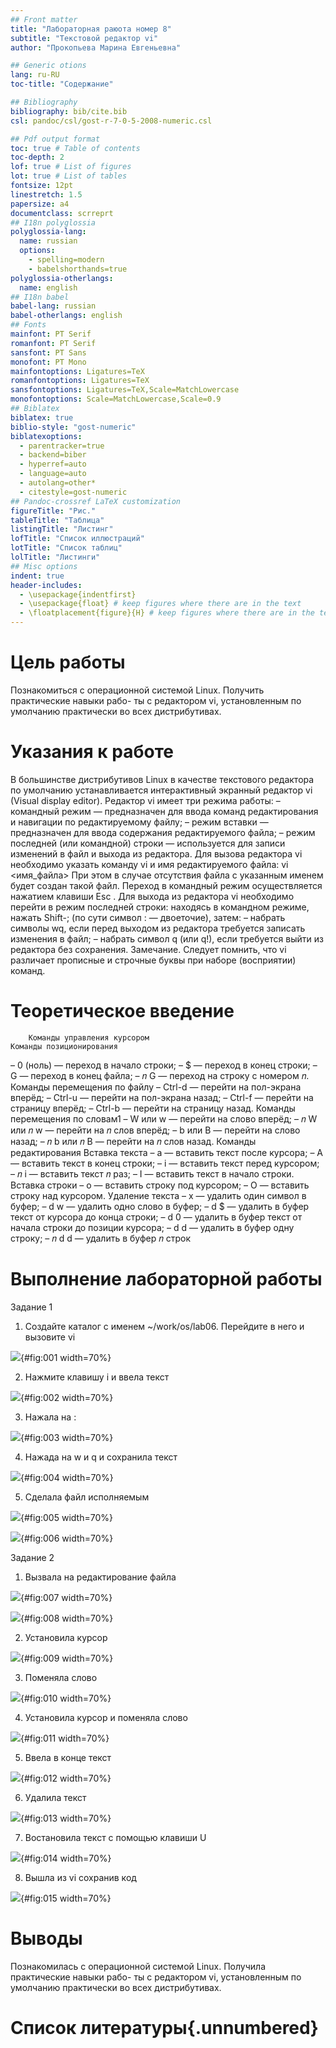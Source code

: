 ```yaml
---
## Front matter
title: "Лабораторная раюота номер 8"
subtitle: "Текстовой редактор vi"
author: "Прокопьева Марина Евгеньевна"

## Generic otions
lang: ru-RU
toc-title: "Содержание"

## Bibliography
bibliography: bib/cite.bib
csl: pandoc/csl/gost-r-7-0-5-2008-numeric.csl

## Pdf output format
toc: true # Table of contents
toc-depth: 2
lof: true # List of figures
lot: true # List of tables
fontsize: 12pt
linestretch: 1.5
papersize: a4
documentclass: scrreprt
## I18n polyglossia
polyglossia-lang:
  name: russian
  options:
	- spelling=modern
	- babelshorthands=true
polyglossia-otherlangs:
  name: english
## I18n babel
babel-lang: russian
babel-otherlangs: english
## Fonts
mainfont: PT Serif
romanfont: PT Serif
sansfont: PT Sans
monofont: PT Mono
mainfontoptions: Ligatures=TeX
romanfontoptions: Ligatures=TeX
sansfontoptions: Ligatures=TeX,Scale=MatchLowercase
monofontoptions: Scale=MatchLowercase,Scale=0.9
## Biblatex
biblatex: true
biblio-style: "gost-numeric"
biblatexoptions:
  - parentracker=true
  - backend=biber
  - hyperref=auto
  - language=auto
  - autolang=other*
  - citestyle=gost-numeric
## Pandoc-crossref LaTeX customization
figureTitle: "Рис."
tableTitle: "Таблица"
listingTitle: "Листинг"
lofTitle: "Список иллюстраций"
lotTitle: "Список таблиц"
lolTitle: "Листинги"
## Misc options
indent: true
header-includes:
  - \usepackage{indentfirst}
  - \usepackage{float} # keep figures where there are in the text
  - \floatplacement{figure}{H} # keep figures where there are in the text
---
```


# Цель работы

Познакомиться с операционной системой Linux. Получить практические навыки рабо-
ты с редактором vi, установленным по умолчанию практически во всех дистрибутивах.

# Указания к работе

В большинстве дистрибутивов Linux в качестве текстового редактора по умолчанию
устанавливается интерактивный экранный редактор vi (Visual display editor).
Редактор vi имеет три режима работы:
– командный режим — предназначен для ввода команд редактирования и навигации по
редактируемому файлу;
– режим вставки — предназначен для ввода содержания редактируемого файла;
– режим последней (или командной) строки — используется для записи изменений в файл
и выхода из редактора.
Для вызова редактора vi необходимо указать команду vi и имя редактируемого файла:
vi <имя_файла>
При этом в случае отсутствия файла с указанным именем будет создан такой файл.
Переход в командный режим осуществляется нажатием клавиши Esc . Для выхода из
редактора vi необходимо перейти в режим последней строки: находясь в командном
режиме, нажать Shift-; (по сути символ : — двоеточие), затем:
– набрать символы wq, если перед выходом из редактора требуется записать изменения
в файл;
– набрать символ q (или q!), если требуется выйти из редактора без сохранения.
Замечание. Следует помнить, что vi различает прописные и строчные буквы при наборе
(восприятии) команд.

# Теоретическое введение
		Команды управления курсором
	Команды позиционирования
– 0 (ноль) — переход в начало строки;
– $ — переход в конец строки;
– G — переход в конец файла;
– 𝑛 G — переход на строку с номером 𝑛.
	Команды перемещения по файлу
– Ctrl-d — перейти на пол-экрана вперёд;
– Ctrl-u — перейти на пол-экрана назад;
– Ctrl-f — перейти на страницу вперёд;
– Ctrl-b — перейти на страницу назад.
	Команды перемещения по словам1
– W или w — перейти на слово вперёд;
– 𝑛 W или 𝑛 w — перейти на 𝑛 слов вперёд;
– b или B — перейти на слово назад;
– 𝑛 b или 𝑛 B — перейти на 𝑛 слов назад.
		Команды редактирования
	Вставка текста
– а — вставить текст после курсора;
– А — вставить текст в конец строки;
– i — вставить текст перед курсором;
– 𝑛 i — вставить текст 𝑛 раз;
– I — вставить текст в начало строки.
	Вставка строки
– о — вставить строку под курсором;
– О — вставить строку над курсором.
	Удаление текста
– x — удалить один символ в буфер;
– d w — удалить одно слово в буфер;
– d $ — удалить в буфер текст от курсора до конца строки;
– d 0 — удалить в буфер текст от начала строки до позиции курсора;
– d d — удалить в буфер одну строку;
– 𝑛 d d — удалить в буфер 𝑛 строк

# Выполнение лабораторной работы

Задание 1 

1. Создайте каталог с именем ~/work/os/lab06. Перейдите в него и вызовите vi

![](image/001.png){#fig:001 width=70%}

2. Нажмите клавишу i и ввела текст

![](image/002.png){#fig:002 width=70%}

3. Нажала на :

![](image/003.png){#fig:003 width=70%}

4. Нажада на w и q и сохранила текст

![](image/004.png){#fig:004 width=70%}

5. Сделала файл исполняемым 

![](image/005.png){#fig:005 width=70%}

![](image/006.png){#fig:006 width=70%}

Задание 2

1. Вызвала на редактирование файла

![](image/007.png){#fig:007 width=70%}

![](image/008.png){#fig:008 width=70%}

2. Установила курсор

![](image/009.png){#fig:009 width=70%}

3. Поменяла слово 

![](image/010.png){#fig:010 width=70%}

4. Установила курсор и поменяла слово

![](image/011.png){#fig:011 width=70%}

5. Ввела в конце текст 

![](image/012.png){#fig:012 width=70%}

6. Удалила текст 

![](image/013.png){#fig:013 width=70%}

7. Востановила текст с помощью клавиши U 

![](image/014.png){#fig:014 width=70%}

8. Вышла из vi сохранив код 

![](image/015.png){#fig:015 width=70%}

# Выводы

Познакомилась с операционной системой Linux. Получила практические навыки рабо-
ты с редактором vi, установленным по умолчанию практически во всех дистрибутивах.

# Список литературы{.unnumbered}

